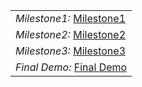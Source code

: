 <table>
<tr>
    <td> <em>Milestone1: </em>
        <a rel="noreferrer noopener" href="https://github.com/JV456NJIT/JV456-IT202-007/blob/prod/public_html/Project/Milestone1.md" target="_blank">Milestone1</a>
    </td>
</tr>
<tr>
    <td> <em>Milestone2: </em>
        <a rel="noreferrer noopener" href="https://github.com/JV456NJIT/JV456-IT202-007/blob/prod/public_html/Project/Milestone2.md" target="_blank">Milestone2</a>
    </td>
</tr>
<tr>
    <td> <em>Milestone3: </em>
        <a rel="noreferrer noopener" href="https://github.com/JV456NJIT/JV456-IT202-007/blob/prod/public_html/Project/Milestone3.md" target="_blank">Milestone3</a>
    </td>
</tr>
<tr>
    <td> <em>Final Demo: </em>
        <a rel="noreferrer noopener" href="https://youtu.be/-F5hqgg9CXQ" target="_blank">Final Demo</a>
    </td>
</tr>
</table>
